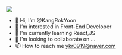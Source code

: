 <img src="https://capsule-render.vercel.app/api?type=waving&color=auto&height=200&section=header&text=KangRokGithub!&fontSize=90" />


- 👋 Hi, I’m @KangRokYoon
- 👀 I’m interested in Front-End Developer
- 🌱 I’m currently learning React,JS
- 💞️ I’m looking to collaborate on ...
- 📫 How to reach me ykr0919@naver.com

<!---
KangRokYoon/KangRokYoon is a ✨ special ✨ repository because its `README.md` (this file) appears on your GitHub profile.
You can click the Preview link to take a look at your changes.
--->
